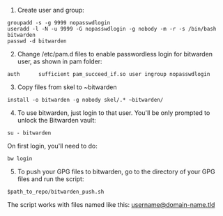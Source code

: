 
1. Create user and group:
```
groupadd -s -g 9999 nopasswdlogin
useradd -l -N -u 9999 -G nopasswdlogin -g nobody -m -r -s /bin/bash bitwarden
passwd -d bitwarden
```
2. Change /etc/pam.d files to enable passwordless login for bitwarden user, as shown in pam folder:
```
auth      sufficient pam_succeed_if.so user ingroup nopasswdlogin
```
3. Copy files from skel to ~bitwarden
```
install -o bitwarden -g nobody skel/.* ~bitwarden/
```
4. To use bitwarden, just login to that user. You'll be only prompted to unlock the Bitwarden vault:
```
su - bitwarden
```
On first login, you'll need to do:
```
bw login
```
5. To push your GPG files to bitwarden, go to the directory of your GPG files and run the script:
```
$path_to_repo/bitwarden_push.sh
```
The script works with files named like this: username@domain-name.tld

